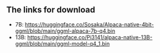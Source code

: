 ## The links for download
- 7B: https://huggingface.co/Sosaka/Alpaca-native-4bit-ggml/blob/main/ggml-alpaca-7b-q4.bin
- 13B: https://huggingface.co/Pi3141/alpaca-native-13B-ggml/blob/main/ggml-model-q4_1.bin